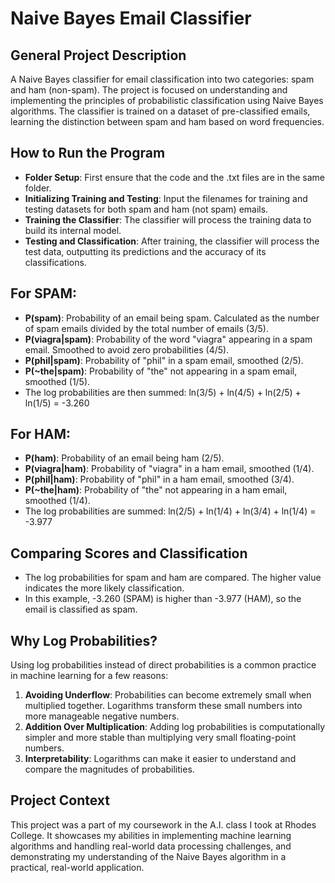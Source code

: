 # Naive Bayes Email Classifier

## General Project Description
A Naive Bayes classifier for email classification into two categories: spam and ham (non-spam). The project is focused on understanding and implementing the principles of probabilistic classification using Naive Bayes algorithms. The classifier is trained on a dataset of pre-classified emails, learning the distinction between spam and ham based on word frequencies.

## How to Run the Program

- **Folder Setup**: First ensure that the code and the .txt files are in the same folder.
- **Initializing Training and Testing**: Input the filenames for training and testing datasets for both spam and ham (not spam) emails.
- **Training the Classifier**: The classifier will process the training data to build its internal model.
- **Testing and Classification**: After training, the classifier will process the test data, outputting its predictions and the accuracy of its classifications.

## For SPAM:

- **P(spam)**: Probability of an email being spam. Calculated as the number of spam emails divided by the total number of emails (3/5).
- **P(viagra|spam)**: Probability of the word "viagra" appearing in a spam email. Smoothed to avoid zero probabilities (4/5).
- **P(phil|spam)**: Probability of "phil" in a spam email, smoothed (2/5).
- **P(~the|spam)**: Probability of "the" not appearing in a spam email, smoothed (1/5).
- The log probabilities are then summed: ln(3/5) + ln(4/5) + ln(2/5) + ln(1/5) = -3.260

## For HAM:

- **P(ham)**: Probability of an email being ham (2/5).
- **P(viagra|ham)**: Probability of "viagra" in a ham email, smoothed (1/4).
- **P(phil|ham)**: Probability of "phil" in a ham email, smoothed (3/4).
- **P(~the|ham)**: Probability of "the" not appearing in a ham email, smoothed (1/4).
- The log probabilities are summed: ln(2/5) + ln(1/4) + ln(3/4) + ln(1/4) = -3.977

## Comparing Scores and Classification

- The log probabilities for spam and ham are compared. The higher value indicates the more likely classification.
- In this example, -3.260 (SPAM) is higher than -3.977 (HAM), so the email is classified as spam.

## Why Log Probabilities?

Using log probabilities instead of direct probabilities is a common practice in machine learning for a few reasons:

1. **Avoiding Underflow**: Probabilities can become extremely small when multiplied together. Logarithms transform these small numbers into more manageable negative numbers.
2. **Addition Over Multiplication**: Adding log probabilities is computationally simpler and more stable than multiplying very small floating-point numbers.
3. **Interpretability**: Logarithms can make it easier to understand and compare the magnitudes of probabilities.

## Project Context
This project was a part of my coursework in the A.I. class I took at Rhodes College. It showcases my abilities in implementing machine learning algorithms and handling real-world data processing challenges, and demonstrating my understanding of the Naive Bayes algorithm in a practical, real-world application.
